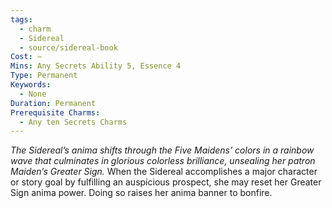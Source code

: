 ```yaml
---
tags:
  - charm
  - Sidereal
  - source/sidereal-book
Cost: —
Mins: Any Secrets Ability 5, Essence 4
Type: Permanent
Keywords:
  - None
Duration: Permanent
Prerequisite Charms:
  - Any ten Secrets Charms
---
```

*The Sidereal’s anima shifts through the Five Maidens’ colors in a rainbow wave that culminates in glorious colorless brilliance, unsealing her patron Maiden’s Greater Sign.*
When the Sidereal accomplishes a major character or story goal by fulfilling an auspicious prospect, she may reset her Greater Sign anima power. Doing so raises her anima banner to bonfire.